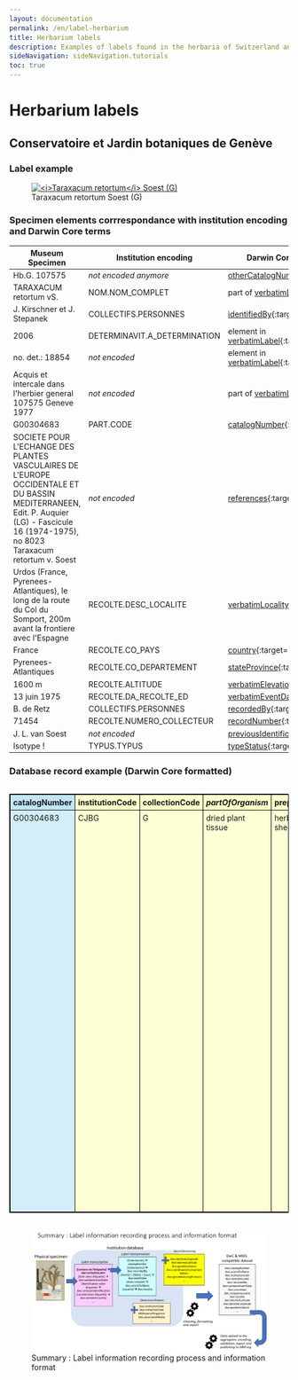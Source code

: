 ```yaml
---
layout: documentation
permalink: /en/label-herbarium
title: Herbarium labels
description: Examples of labels found in the herbaria of Switzerland and their corresponding Darwin Core encoding
sideNavigation: sideNavigation.tutorials
toc: true
---
```


<head>
  <!-- Lightbox2 CSS -->
  <link href="https://cdnjs.cloudflare.com/ajax/libs/lightbox2/2.11.3/css/lightbox.min.css" rel="stylesheet">
  
  <!-- Lightbox2 JavaScript -->
  <script src="https://cdnjs.cloudflare.com/ajax/libs/lightbox2/2.11.3/js/lightbox-plus-jquery.min.js"></script>

  <!-- Zoom.js CSS -->
  <link rel="stylesheet" href="https://cdnjs.cloudflare.com/ajax/libs/zoom.js/0.2.0/css/zoom.min.css">

  <!-- Zoom.js JavaScript -->
  <script src="https://cdnjs.cloudflare.com/ajax/libs/zoom.js/0.2.0/js/zoom.min.js"></script>

</head>

# Herbarium labels

## Conservatoire et Jardin botaniques de Genève

### Label example

<figure class="has-text-centered">
  <a href="/assets/images/categories/Label_Herbarium_G_G00304683.jpg" data-lightbox="image-1" data-title='<a href="https://www.ville-ge.ch/musinfo/bd/cjb/chg/" target="_blank">Conservatoire et Jardin botaniques de Genève</a>' data-action="zoom">
    <img src="/assets/images/categories/Label_Herbarium_G_G00304683.jpg" alt="<i>Taraxacum retortum</i> Soest (G)" />
  </a>
  <figcaption>Taraxacum retortum Soest (G)</figcaption>
</figure>

### Specimen elements corrrespondance with institution encoding and Darwin Core terms

| Museum Specimen | Institution encoding | Darwin Core correspondance |
| --------------- | -------------------- | -------------------------- |
| Hb.G. 107575 | _not encoded anymore_ | [otherCatalogNumbers](https://dwc.tdwg.org/terms/#dwc:otherCatalogNumbers){:target="_blank"} |
| TARAXACUM retortum vS. | NOM.NOM_COMPLET | part of [verbatimLabel](https://dwc.tdwg.org/terms/#dwc:verbatimLabel){:target="_blank"} |
| J. Kirschner et J. Stepanek | COLLECTIFS.PERSONNES | [identifiedBy](https://dwc.tdwg.org/terms/#dwc:identifiedBy){:target="_blank"} |
| 2006 | DETERMINAVIT.A_DETERMINATION | element in [verbatimLabel](https://dwc.tdwg.org/terms/#dwc:verbatimLabel){:target="_blank"} |
| no. det.: 18854 | _not encoded_ | element in [verbatimLabel](https://dwc.tdwg.org/terms/#dwc:verbatimLabel){:target="_blank"} |
| Acquis et intercale dans l'herbier general 107575 Geneve 1977 | _not encoded_ | part of [verbatimLabel](https://dwc.tdwg.org/terms/#dwc:verbatimLabel){:target="_blank"} |
| G00304683 | PART.CODE | [catalogNumber](https://dwc.tdwg.org/terms/#dwc:catalogNumber){:target="_blank"} |
| SOCIETE POUR L'ECHANGE DES PLANTES VASCULAIRES DE L'EUROPE OCCIDENTALE ET DU BASSIN MEDITERRANEEN, Edit. P. Auquier (LG) - Fascicule 16 (1974-1975), no 8023 Taraxacum retortum v. Soest | _not encoded_ | [references](https://dwc.tdwg.org/terms/#dcterms:references){:target="_blank"} |
| Urdos (France, Pyrenees-Atlantiques), le long de la route du Col du Somport, 200m avant la frontiere avec l'Espagne | RECOLTE.DESC_LOCALITE | [verbatimLocality](https://dwc.tdwg.org/terms/#dwc:verbatimLocality){:target="_blank"} |
| France | RECOLTE.CO_PAYS | [country](https://dwc.tdwg.org/terms/#dwc:country){:target="_blank"} |
| Pyrenees-Atlantiques | RECOLTE.CO_DEPARTEMENT | [stateProvince](https://dwc.tdwg.org/terms/#dwc:stateProvince){:target="_blank"} |
| 1600 m | RECOLTE.ALTITUDE | [verbatimElevation](https://dwc.tdwg.org/terms/#dwc:verbatimElevation){:target="_blank"} |
| 13 juin 1975 | RECOLTE.DA_RECOLTE_ED | [verbatimEventDate](https://dwc.tdwg.org/terms/#dwc:verbatimEventDate){:target="_blank"} |
| B. de Retz | COLLECTIFS.PERSONNES | [recordedBy](https://dwc.tdwg.org/terms/#dwc:recordedBy){:target="_blank"} |
| 71454 | RECOLTE.NUMERO_COLLECTEUR | [recordNumber](https://dwc.tdwg.org/terms/#dwc:recordNumber){:target="_blank"} |
| J. L. van Soest | _not encoded_ | [previousIdentifications](https://dwc.tdwg.org/terms/#dwc:previousIdentifications){:target="_blank"} |
| Isotype ! | TYPUS.TYPUS | [typeStatus](https://dwc.tdwg.org/terms/#dwc:typeStatus){:target="_blank"} |


### Database record example (Darwin Core formatted)

<div style="overflow-x: auto;">
  <table style="border-collapse: collapse; border: 1px solid black;">
    <tr>
      <th style="text-align: left; vertical-align: middle; border: 1px solid black; padding: 5px; background-color: #c0e6f5;">catalogNumber</th>
      <th style="text-align: left; vertical-align: middle; border: 1px solid black; padding: 5px; background-color: #ffffcc;">institutionCode</th>
      <th style="text-align: left; vertical-align: middle; border: 1px solid black; padding: 5px; background-color: #ffffcc;">collectionCode</th>
      <th style="text-align: left; vertical-align: middle; border: 1px solid black; padding: 5px; background-color: #ffffcc;"><i>partOfOrganism</i></th>
      <th style="text-align: left; vertical-align: middle; border: 1px solid black; padding: 5px; background-color: #ffffcc;">preparations</th>
      <th style="text-align: left; vertical-align: middle; border: 1px solid black; padding: 5px; background-color: #ffffcc;">references</th>
      <th style="text-align: left; vertical-align: middle; border: 1px solid black; padding: 5px; background-color: #ffffcc;">occurrenceID</th>
      <th style="text-align: left; vertical-align: middle; border: 1px solid black; padding: 5px; background-color: #ffffcc;">associatedMedia</th>
      <th style="text-align: left; vertical-align: middle; border: 1px solid black; max-width: 150px; padding: 5px; background-color: #f2ceef;">verbatimLabel</th>
      <th style="text-align: left; vertical-align: middle; border: 1px solid black; padding: 5px; background-color: #c0e6f5;">otherCatalogNumbers</th>
      <th style="text-align: left; vertical-align: middle; border: 1px solid black; padding: 5px; background-color: #c0e6f5;">yearCollectionEntrance</th>
      <th style="text-align: left; vertical-align: middle; border: 1px solid black; padding: 5px; background-color: #f2ceef;">verbatimEventDate</th>
      <th style="text-align: left; vertical-align: middle; border: 1px solid black; padding: 5px; background-color: #c0e6f5;">day</th>
      <th style="text-align: left; vertical-align: middle; border: 1px solid black; padding: 5px; background-color: #c0e6f5;">month</th>
      <th style="text-align: left; vertical-align: middle; border: 1px solid black; padding: 5px; background-color: #c0e6f5;">year</th>
      <th style="text-align: left; vertical-align: middle; border: 1px solid black; padding: 5px; background-color: #92d050;">eventDate</th>
      <th style="text-align: left; vertical-align: middle; border: 1px solid black; padding: 5px; background-color: #c0e6f5;">typeStatus</th>
      <th style="text-align: left; vertical-align: middle; border: 1px solid black; padding: 5px; background-color: #f2ceef;">verbatimIdentification</th>
      <th style="text-align: left; vertical-align: middle; border: 1px solid black; padding: 5px; background-color: #c0e6f5;">scientificName</th>
      <th style="text-align: left; vertical-align: middle; border: 1px solid black; padding: 5px; background-color: #92d050;">acceptedNameUsage</th>
      <th style="text-align: left; vertical-align: middle; border: 1px solid black; padding: 5px; background-color: #c0e6f5;">family</th>
      <th style="text-align: left; vertical-align: middle; border: 1px solid black; padding: 5px; background-color: #c0e6f5;">genus</th>
      <th style="text-align: left; vertical-align: middle; border: 1px solid black; padding: 5px; background-color: #c0e6f5;">specificEpithet</th>
      <th style="text-align: left; vertical-align: middle; border: 1px solid black; padding: 5px; background-color: #c0e6f5;">scientificNameAuthorship</th>
      <th style="text-align: left; vertical-align: middle; border: 1px solid black; padding: 5px; background-color: #c0e6f5;">recordedBy</th>
      <th style="text-align: left; vertical-align: middle; border: 1px solid black; padding: 5px; background-color: #c0e6f5;">recordNumber</th>
      <th style="text-align: left; vertical-align: middle; border: 1px solid black; padding: 5px; background-color: #c0e6f5;">identifiedBy</th>
      <th style="text-align: left; vertical-align: middle; border: 1px solid black; padding: 5px; background-color: #c0e6f5;">dateIdentified</th>
      <th style="text-align: left; vertical-align: middle; border: 1px solid black; padding: 5px; background-color: #f2ceef;">verbatimLocality</th>
      <th style="text-align: left; vertical-align: middle; border: 1px solid black; padding: 5px; background-color: #92d050;">continent</th>
      <th style="text-align: left; vertical-align: middle; border: 1px solid black; padding: 5px; background-color: #c0e6f5;">country</th>
      <th style="text-align: left; vertical-align: middle; border: 1px solid black; padding: 5px; background-color: #92d050;">stateProvince</th>
      <th style="text-align: left; vertical-align: middle; border: 1px solid black; padding: 5px; background-color: #c0e6f5;">county</th>
      <th style="text-align: left; vertical-align: middle; border: 1px solid black; padding: 5px; background-color: #c0e6f5;">municipality</th>
      <th style="text-align: left; vertical-align: middle; border: 1px solid black; padding: 5px; background-color: #c0e6f5;">locality</th>
      <th style="text-align: left; vertical-align: middle; border: 1px solid black; padding: 5px; background-color: #f2ceef;">verbatimElevation</th>
      <th style="text-align: left; vertical-align: middle; border: 1px solid black; padding: 5px; background-color: #c0e6f5;">minimumElevationInMeters</th>
      <th style="text-align: left; vertical-align: middle; border: 1px solid black; padding: 5px; background-color: #c0e6f5;">maximumElevationInMeters</th>
      <th style="text-align: left; vertical-align: middle; border: 1px solid black; padding: 5px; background-color: #f2ceef;">verbatimCoordinates</th>
      <th style="text-align: left; vertical-align: middle; border: 1px solid black; padding: 5px; background-color: #ffff00;">locationID</th>
      <th style="text-align: left; vertical-align: middle; border: 1px solid black; padding: 5px; background-color: #ffff00;">decimalLongitude</th>
      <th style="text-align: left; vertical-align: middle; border: 1px solid black; padding: 5px; background-color: #ffff00;">decimalLatitude</th>
      <th style="text-align: left; vertical-align: middle; border: 1px solid black; padding: 5px; background-color: #ffff00;">geodeticDatum</th>
      <th style="text-align: left; vertical-align: middle; border: 1px solid black; padding: 5px; background-color: #ffff00;">coordinateUncertaintyInMeters</th>
      <th style="text-align: left; vertical-align: middle; border: 1px solid black; padding: 5px; background-color: #ffff00;">coordinatePrecision</th>
      <th style="text-align: left; vertical-align: middle; border: 1px solid black; padding: 5px; background-color: #ffff00;">georeferencedBy</th>
      <th style="text-align: left; vertical-align: middle; border: 1px solid black; padding: 5px; background-color: #ffff00;">georeferenceProtocol</th>
      <th style="text-align: left; vertical-align: middle; border: 1px solid black; padding: 5px; background-color: #ffff00;">georeferencedDate</th>
      <th style="text-align: left; vertical-align: middle; border: 1px solid black; padding: 5px; background-color: #ffff00;">georeferenceSources</th>
      <th style="text-align: left; vertical-align: middle; border: 1px solid black; padding: 5px; background-color: #ffff00;">georeferenceRemarks</th>
    </tr>
    <tr>
      <td style="border: 1px solid black; vertical-align: top; padding: 5px;background-color: #d3eef8;">G00304683</td>
      <td style="border: 1px solid black; vertical-align: top; padding: 5px;background-color: #ffffd6;">CJBG</td>
      <td style="border: 1px solid black; vertical-align: top; padding: 5px;background-color: #ffffd6;">G</td>
      <td style="border: 1px solid black; vertical-align: top; padding: 5px;background-color: #ffffd6;">dried plant tissue</td>
      <td style="border: 1px solid black; vertical-align: top; padding: 5px;background-color: #ffffd6;">herbarium sheet</td>
      <td style="border: 1px solid black; vertical-align: top; padding: 5px;background-color: #ffffd6;">https://www.ville-ge.ch/musinfo/bd/cjb/chg/adetail.php?id=234911&lang=fr</td>
      <td style="border: 1px solid black; vertical-align: top; padding: 5px;background-color: #ffffd6;">https://www.gbif.org/occurrence/1144789039</td>
      <td style="border: 1px solid black; vertical-align: top; padding: 5px;background-color: #ffffd6;">https://www.ville-ge.ch/imagezoom/?FIF=cjbiip/cjb19/img_101/G00304683.ptif&cvt=jpg</td>
      <td style="border: 1px solid black; vertical-align: top; padding: 5px; max-height: 100px; background-color: #f6ddf4;">Hb.G. 107575<br> G00304683<br> SOCIETE POUR L'ECHANGE DES PLANTES VASCULAIRES DE L'EUROPE OCCIDENTALE ET DU BASSIN MEDITERRANEEN, Edit. P. Auquier (LG) - Fascicule 16 (1974-1975), no 8023 Taraxacum retortum v. Soest<br> Urdos (France, Pyrenees-Atlantiques), le long de la route du Col du Somport, 200m avant la frontiere avec l'Espagne, alt. 1600 m, 13 juin 1975<br> B. de Retz no 71454<br> J .L. van Soest<br> Isotype !<br> TARAXACUM retortum S.<br> vidi: J. Kirschner et J. Stepanek<br> anno: 2006<br> no. det.: 18854<br> TYPUS<br> Acquis et intercale dans l'herbier general 107575 Geneve 1977</td>
      <td style="border: 1px solid black; vertical-align: top; padding: 5px;background-color: #d3eef8;">Hb.G. 107575 | SIB ID 236892/1</td>
      <td style="border: 1px solid black; vertical-align: top; padding: 5px;background-color: #d3eef8;">1977</td>
      <td style="border: 1px solid black; vertical-align: top; padding: 5px;background-color: #f6ddf4;">13 juin 1975</td>
      <td style="border: 1px solid black; vertical-align: top; padding: 5px;background-color: #d3eef8;">13</td>
      <td style="border: 1px solid black; vertical-align: top; padding: 5px;background-color: #d3eef8;">6</td>
      <td style="border: 1px solid black; vertical-align: top; padding: 5px;background-color: #d3eef8;">1975</td>
      <td style="border: 1px solid black; vertical-align: top; padding: 5px;background-color: #b3de85;">1975-06-13</td>
      <td style="border: 1px solid black; vertical-align: top; padding: 5px;background-color: #d3eef8;">Isotypus of Taraxacum retortum Soest.</td>
      <td style="border: 1px solid black; vertical-align: top; padding: 5px;background-color: #f6ddf4;">Taraxacum retortum v. Soest</td>
      <td style="border: 1px solid black; vertical-align: top; padding: 5px;background-color: #d3eef8;">Taraxacum retortum Soest.</td>
      <td style="border: 1px solid black; vertical-align: top; padding: 5px;background-color: #b3de85;">Taraxacum retortum Soest.</td>
      <td style="border: 1px solid black; vertical-align: top; padding: 5px;background-color: #d3eef8;">Asteraceae</td>
      <td style="border: 1px solid black; vertical-align: top; padding: 5px;background-color: #d3eef8;">Taraxacum</td>
      <td style="border: 1px solid black; vertical-align: top; padding: 5px;background-color: #d3eef8;">retortum</td>
      <td style="border: 1px solid black; vertical-align: top; padding: 5px;background-color: #d3eef8;">Soest.</td>
      <td style="border: 1px solid black; vertical-align: top; padding: 5px;background-color: #d3eef8;">de Retz, B.</td>
      <td style="border: 1px solid black; vertical-align: top; padding: 5px;background-color: #d3eef8;">71454</td>
      <td style="border: 1px solid black; vertical-align: top; padding: 5px;background-color: #d3eef8;">Stepanek, J.</td>
      <td style="border: 1px solid black; vertical-align: top; padding: 5px;background-color: #d3eef8;">2006</td>
      <td style="border: 1px solid black; vertical-align: top; padding: 5px;background-color: #f6ddf4;">Urdos (France, Pyrénées-Atlantiques), le long de la route du Col du Somport, 200m avant la frontière avec l'Espagne</td>
      <td style="border: 1px solid black; vertical-align: top; padding: 5px;background-color: #b3de85;">Europe</td>
      <td style="border: 1px solid black; vertical-align: top; padding: 5px;background-color: #d3eef8;">France</td>
      <td style="border: 1px solid black; vertical-align: top; padding: 5px;background-color: #b3de85;">Nouvelle-Aquitaine</td>
      <td style="border: 1px solid black; vertical-align: top; padding: 5px;background-color: #d3eef8;">Pyrénées-Atlantiques</td>
      <td style="border: 1px solid black; vertical-align: top; padding: 5px;background-color: #d3eef8;">Urdos</td>
      <td style="border: 1px solid black; vertical-align: top; padding: 5px;background-color: #d3eef8;">Col du Somport</td>
      <td style="border: 1px solid black; vertical-align: top; padding: 5px;background-color: #f6ddf4;">alt. 1600 m</td>
      <td style="border: 1px solid black; vertical-align: top; padding: 5px;background-color: #d3eef8;">1600</td>
      <td style="border: 1px solid black; vertical-align: top; padding: 5px;background-color: #d3eef8;">NA</td>
      <td style="border: 1px solid black; vertical-align: top; padding: 5px;background-color: #f6ddf4;">NA</td>
      <td style="border: 1px solid black; vertical-align: top; padding: 5px;background-color: #ffffb3;">geopick-v2.1.0-2024-06-18T07-23-18.770Z-243</td>
      <td style="border: 1px solid black; vertical-align: top; padding: 5px;background-color: #ffffb3;">42.7961761</td>
      <td style="border: 1px solid black; vertical-align: top; padding: 5px;background-color: #ffffb3;">-0.5314797</td>
      <td style="border: 1px solid black; vertical-align: top; padding: 5px;background-color: #ffffb3;">epsg:4326</td>
      <td style="border: 1px solid black; vertical-align: top; padding: 5px;background-color: #ffffb3;">104</td>
      <td style="border: 1px solid black; vertical-align: top; padding: 5px;background-color: #ffffb3;">0.0000001</td>
      <td style="border: 1px solid black; vertical-align: top; padding: 5px;background-color: #ffffb3;">A. Mentha</td>
      <td style="border: 1px solid black; vertical-align: top; padding: 5px;background-color: #ffffb3;">Georeferencing Quick Reference Guide (Zermoglio et al. 2020, https://doi.org/10.35035/e09p-h128)</td>
      <td style="border: 1px solid black; vertical-align: top; padding: 5px;background-color: #ffffb3;">2024-08-12T14:57:33.750Z</td>
      <td style="border: 1px solid black; vertical-align: top; padding: 5px;background-color: #ffffb3;">GeoPick v.2.1.0</td>
      <td style="border: 1px solid black; vertical-align: top; padding: 5px;background-color: #ffffb3;">Distance assumed along road</td>
    </tr>
  </table>
</div>


<figure class="has-text-centered">
  <a href="/assets/images/GraphsDiagrams/LabelsExamples_G_SummaryRecordingProcess.png" data-lightbox="image-2" data-title='Anouk Mentha / <a href="https://www.cjbg.ch/en" target="_blank">Conservatoire et Jardin botaniques de Genève</a>' data-action="zoom">
    <img src="/assets/images/GraphsDiagrams/LabelsExamples_G_SummaryRecordingProcess.png" alt="<i>Summary : Label information recording process and information format" />
  </a>
  <figcaption>Summary : Label information recording process and information format</figcaption>
</figure>
